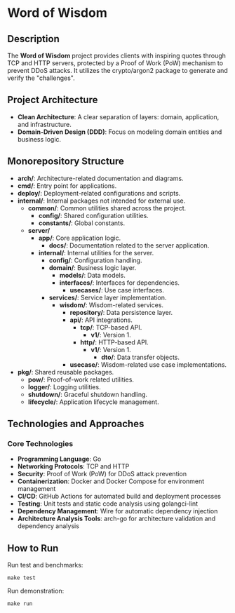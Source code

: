 # Word of Wisdom

## Description

The **Word of Wisdom** project provides clients with inspiring quotes through TCP and HTTP servers, protected by a Proof of Work (PoW) mechanism to prevent DDoS attacks.  It utilizes the crypto/argon2 package to generate and verify the "challenges".

## Project Architecture

- **Clean Architecture**: A clear separation of layers: domain, application, and infrastructure.
- **Domain-Driven Design (DDD)**: Focus on modeling domain entities and business logic.

## Monorepository Structure

- **arch/**: Architecture-related documentation and diagrams.
- **cmd/**: Entry point for applications.
- **deploy/**: Deployment-related configurations and scripts.
- **internal/**: Internal packages not intended for external use.
  - **common/**: Common utilities shared across the project.
    - **config/**: Shared configuration utilities.
    - **constants/**: Global constants.
  - **server/**
    - **app/**: Core application logic.
        - **docs/**: Documentation related to the server application.
    - **internal/**: Internal utilities for the server.
        - **config/**: Configuration handling.
        - **domain/**: Business logic layer.
            - **models/**: Data models.
            - **interfaces/**: Interfaces for dependencies.
                - **usecases/**: Use case interfaces.
        - **services/**: Service layer implementation.
            - **wisdom/**: Wisdom-related services.
                - **repository/**: Data persistence layer.
                - **api/**: API integrations.
                    - **tcp/**: TCP-based API.
                        - **v1/**: Version 1.
                    - **http/**: HTTP-based API.
                        - **v1/**: Version 1.
                            - **dto/**: Data transfer objects.
                - **usecase/**: Wisdom-related use case implementations.
- **pkg/**: Shared reusable packages.
  - **pow/**: Proof-of-work related utilities.
  - **logger/**: Logging utilities.
  - **shutdown/**: Graceful shutdown handling.
  - **lifecycle/**: Application lifecycle management.


## Technologies and Approaches

### Core Technologies
- **Programming Language**: Go
- **Networking Protocols**: TCP and HTTP
- **Security**: Proof of Work (PoW) for DDoS attack prevention
- **Containerization**: Docker and Docker Compose for environment management
- **CI/CD**: GitHub Actions for automated build and deployment processes
- **Testing**: Unit tests and static code analysis using golangci-lint
- **Dependency Management**: Wire for automatic dependency injection
- **Architecture Analysis Tools**: arch-go for architecture validation and dependency analysis

## How to Run

Run test and benchmarks:
```
make test
```

Run demonstration:
```
make run
```
